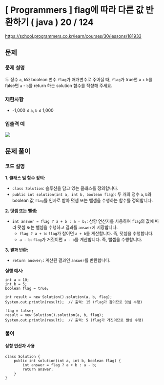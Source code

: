 # [ Programmers ]  flag에 따라 다른 값 반환하기 ( java ) 20 / 124
https://school.programmers.co.kr/learn/courses/30/lessons/181933

## 문제 
### 문제 설명
두 정수 `a`, `b`와 boolean 변수 `flag`가 매개변수로 주어질 때, `flag`가 true면 `a` + `b`를 false면 `a` - `b`를 return 하는 solution 함수를 작성해 주세요.
### 제한사항
- -1,000 ≤ `a`, `b` ≤ 1,000

### 입출력 예
![](https://i.imgur.com/zes9srK.png)

## 문제 풀이
### 코드 설명
**1. 클래스 및 함수 정의:**

- `class Solution`: 솔루션을 담고 있는 클래스를 정의합니다.
- `public int solution(int a, int b, boolean flag)`: 두 개의 정수 `a`, `b`와 boolean 값 `flag`를 인자로 받아 덧셈 또는 뺄셈을 수행하는 함수를 정의합니다.

**2. 덧셈 또는 뺄셈:**

- `int answer = flag ? a + b : a - b;`: 삼항 연산자를 사용하여 `flag`의 값에 따라 덧셈 또는 뺄셈을 수행하고 결과를 `answer`에 저장합니다.
    - `flag ? a + b`: `flag`가 참이면 `a + b`를 계산합니다. 즉, 덧셈을 수행합니다.
    - `a - b`: `flag`가 거짓이면 `a - b`를 계산합니다. 즉, 뺄셈을 수행합니다.

**3. 결과 반환:**

- `return answer;`: 계산된 결과인 `answer`를 반환합니다.

**실행 예시:**


```
int a = 10;
int b = 5;
boolean flag = true;

int result = new Solution().solution(a, b, flag);
System.out.println(result);  // 출력: 15 (flag가 참이므로 덧셈 수행)

flag = false;
result = new Solution().solution(a, b, flag);
System.out.println(result);  // 출력: 5 (flag가 거짓이므로 뺄셈 수행)
```

### 풀이
#### 삼항 연산자 사용
```
class Solution {
    public int solution(int a, int b, boolean flag) {
        int answer = flag ? a + b : a - b;
        return answer;
    }
}
```














